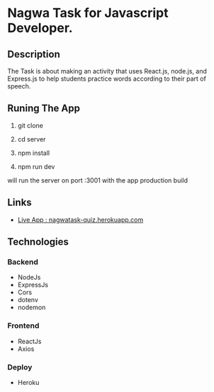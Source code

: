 # Nagwa Task for Javascript Developer. 

## Description

The Task is about making an activity that uses React.js, node.js, and Express.js to help students practice words according to their part of speech.

## Runing The App

1. git clone

2. cd server

3. npm install

4. npm run dev

will run the server on port :3001 with the app production build

## Links
- [Live App : nagwatask-quiz.herokuapp.com](nagwatask-quiz.herokuapp.com/) 

## Technologies 

### Backend

- NodeJs
- ExpressJs
- Cors
- dotenv
- nodemon

### Frontend

- ReactJs
- Axios

### Deploy

- Heroku
